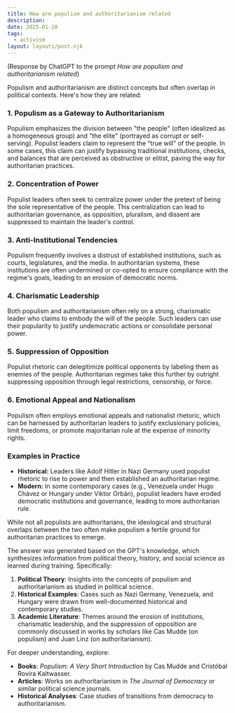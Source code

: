 ```yaml
---
title: How are populism and authoritarianism related
description:
date: 2025-01-20
tags:
  - activism
layout: layouts/post.njk
---
```


(Response by ChatGPT to the prompt *How are populism and authoritarianism related*)

Populism and authoritarianism are distinct concepts but often overlap in political contexts. Here's how they are related:

### **1. Populism as a Gateway to Authoritarianism**
Populism emphasizes the division between "the people" (often idealized as a homogeneous group) and "the elite" (portrayed as corrupt or self-serving). Populist leaders claim to represent the "true will" of the people. In some cases, this claim can justify bypassing traditional institutions, checks, and balances that are perceived as obstructive or elitist, paving the way for authoritarian practices.

### **2. Concentration of Power**
Populist leaders often seek to centralize power under the pretext of being the sole representative of the people. This centralization can lead to authoritarian governance, as opposition, pluralism, and dissent are suppressed to maintain the leader's control.

### **3. Anti-Institutional Tendencies**
Populism frequently involves a distrust of established institutions, such as courts, legislatures, and the media. In authoritarian systems, these institutions are often undermined or co-opted to ensure compliance with the regime's goals, leading to an erosion of democratic norms.

### **4. Charismatic Leadership**
Both populism and authoritarianism often rely on a strong, charismatic leader who claims to embody the will of the people. Such leaders can use their popularity to justify undemocratic actions or consolidate personal power.

### **5. Suppression of Opposition**
Populist rhetoric can delegitimize political opponents by labeling them as enemies of the people. Authoritarian regimes take this further by outright suppressing opposition through legal restrictions, censorship, or force.

### **6. Emotional Appeal and Nationalism**
Populism often employs emotional appeals and nationalist rhetoric, which can be harnessed by authoritarian leaders to justify exclusionary policies, limit freedoms, or promote majoritarian rule at the expense of minority rights.

### **Examples in Practice**
- **Historical:** Leaders like Adolf Hitler in Nazi Germany used populist rhetoric to rise to power and then established an authoritarian regime.
- **Modern:** In some contemporary cases (e.g., Venezuela under Hugo Chávez or Hungary under Viktor Orbán), populist leaders have eroded democratic institutions and governance, leading to more authoritarian rule.

While not all populists are authoritarians, the ideological and structural overlaps between the two often make populism a fertile ground for authoritarian practices to emerge.

The answer was generated based on the GPT's knowledge, which synthesizes information from political theory, history, and social science as learned during training. Specifically:

1. **Political Theory**: Insights into the concepts of populism and authoritarianism as studied in political science.
2. **Historical Examples**: Cases such as Nazi Germany, Venezuela, and Hungary were drawn from well-documented historical and contemporary studies.
3. **Academic Literature**: Themes around the erosion of institutions, charismatic leadership, and the suppression of opposition are commonly discussed in works by scholars like Cas Mudde (on populism) and Juan Linz (on authoritarianism).

For deeper understanding, explore:
- **Books**: *Populism: A Very Short Introduction* by Cas Mudde and Cristóbal Rovira Kaltwasser.
- **Articles**: Works on authoritarianism in *The Journal of Democracy* or similar political science journals.
- **Historical Analyses**: Case studies of transitions from democracy to authoritarianism.
